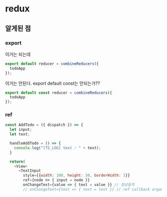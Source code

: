 # redux

## 알게된 점

### export

이거는 되는데
```js
export default reducer = combineReducers({
  todoApp
});
```
이거는 안된다. export default const는 안되는가??
```js
export default const reducer = combineReducers({
  todoApp
});
```
### ref
```js
const AddTodo = ({ dispatch }) => {
  let input;
  let text;

  handleAddTodo = () => {
    console.log("[TS_LOG] text : " + text);
  }

  return(
    <View>
      <TextInput
        style={{width: 100, height: 30, borderWidth: 1}}
        ref={node => { input = node }}
        onChangeText={value => { text = value }} // 정상동작
        // onChangeText={text => { text = text }} // ref callback argument랑 변수 이름 같으면 참조 못하는 듯
```